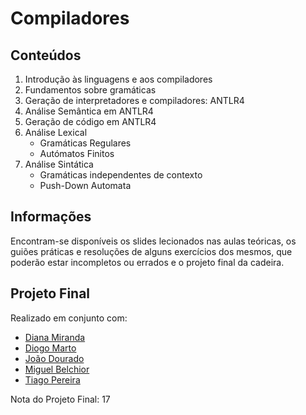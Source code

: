 # Compiladores


## Conteúdos

1. Introdução às linguagens e aos compiladores
2. Fundamentos sobre gramáticas
3. Geração de interpretadores e compiladores: ANTLR4
4. Análise Semântica em ANTLR4
5. Geração de código em ANTLR4
6. Análise Lexical
    - Gramáticas Regulares
    - Autómatos Finitos
7. Análise Sintática
    - Gramáticas independentes de contexto
    - Push-Down Automata


## Informações

Encontram-se disponíveis os slides lecionados nas aulas teóricas, os guiões práticas e resoluções de alguns exercícios dos mesmos, que poderão estar incompletos ou errados e o projeto final da cadeira.

## Projeto Final

Realizado em conjunto com:
- [Diana Miranda](https://github.com/dianarrmiranda)
- [Diogo Marto](https://github.com/DiogoMMarto)
- [João Dourado](https://github.com/)
- [Miguel Belchior](https://github.com/)
- [Tiago Pereira](https://github.com/uTigas)

Nota do Projeto Final: 17